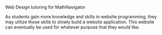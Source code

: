 Web Design tutoring for MathNavigator

As students gain more knowledge and skills in website programming,
they may utilize those skills to slowly build a website application.
This website can eventually be used for whatever purpose that they would like.
